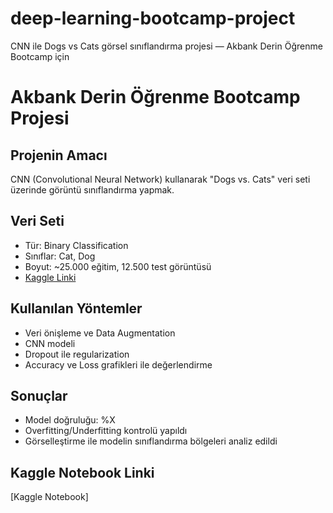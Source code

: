 # deep-learning-bootcamp-project
CNN ile Dogs vs Cats görsel sınıflandırma projesi — Akbank Derin Öğrenme Bootcamp için
# Akbank Derin Öğrenme Bootcamp Projesi

## Projenin Amacı
CNN (Convolutional Neural Network) kullanarak "Dogs vs. Cats" veri seti üzerinde görüntü sınıflandırma yapmak.

## Veri Seti
- Tür: Binary Classification
- Sınıflar: Cat, Dog
- Boyut: ~25.000 eğitim, 12.500 test görüntüsü
- [Kaggle Linki](https://www.kaggle.com/c/dogs-vs-cats)

## Kullanılan Yöntemler
- Veri önişleme ve Data Augmentation
- CNN modeli
- Dropout ile regularization
- Accuracy ve Loss grafikleri ile değerlendirme

## Sonuçlar
- Model doğruluğu: %X
- Overfitting/Underfitting kontrolü yapıldı
- Görselleştirme ile modelin sınıflandırma bölgeleri analiz edildi

## Kaggle Notebook Linki
[Kaggle Notebook]
